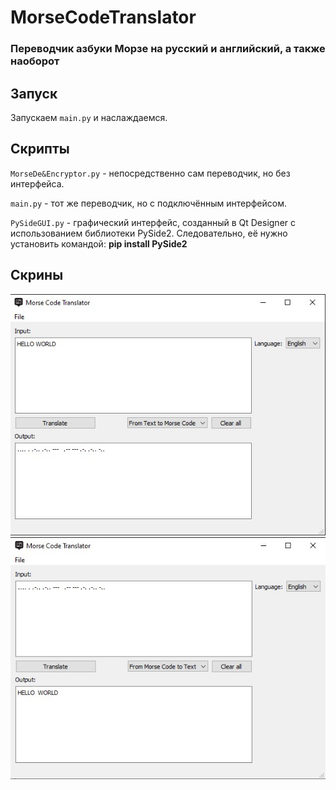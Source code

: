 # MorseCodeTranslator

### Переводчик азбуки Морзе на русский и английский, а также наоборот

## Запуск

Запускаем `main.py` и наслаждаемся.

## Скрипты
`MorseDe&Encryptor.py` - непосредственно сам переводчик, но без интерфейса.

`main.py` - тот же переводчик, но с подключённым интерфейсом.

`PySideGUI.py` - графический интерфейс, созданный в Qt Designer с использованием библиотеки PySide2. Следовательно, её нужно установить командой: **pip install PySide2**
## Скрины
![img](https://github.com/AkiRusProd/MorseCodeTranslator/blob/main/Screenshots/1.jpg)
![img](https://github.com/AkiRusProd/MorseCodeTranslator/blob/main/Screenshots/2.jpg)
